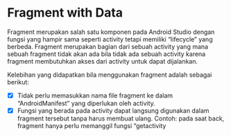 # Fragment with Data
Fragment merupakan salah satu komponen pada Android Studio dengan fungsi yang hampir sama seperti activity tetapi memiliki “lifecycle” yang berbeda. Fragment merupakan bagian dari sebuah activity yang mana sebuah fragment tidak akan ada bila tidak ada sebuah activity karena fragment membutuhkan akses dari activity untuk dapat dijalankan.

Kelebihan yang didapatkan bila menggunakan fragment adalah sebagai berikut:

- [x] Tidak perlu memasukkan nama file fragment ke dalam “AndroidManifest” yang diperlukan oleh activity.
- [x] Fungsi yang berada pada activity dapat langsung digunakan dalam fragment tersebut tanpa harus membuat ulang. Contoh: pada saat back, fragment hanya perlu memanggil fungsi “getactivity
